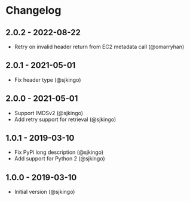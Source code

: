 # Changelog

## 2.0.2 - 2022-08-22

* Retry on invalid header return from EC2 metadata call (@omarryhan)

## 2.0.1 - 2021-05-01

* Fix header type (@sjkingo)

## 2.0.0 - 2021-05-01

* Support IMDSv2 (@sjkingo)
* Add retry support for retrieval (@sjkingo)

## 1.0.1 - 2019-03-10

* Fix PyPi long description (@sjkingo)
* Add support for Python 2 (@sjkingo)

## 1.0.0 - 2019-03-10

* Initial version (@sjkingo)

